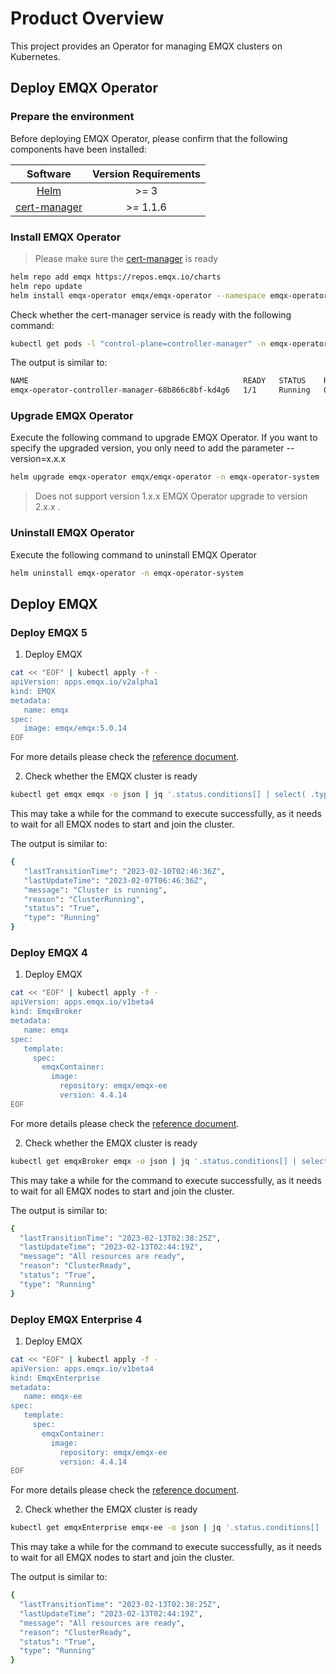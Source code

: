 # Product Overview

This project provides an Operator for managing EMQX clusters on Kubernetes.

## Deploy EMQX Operator

### Prepare the environment

Before deploying EMQX Operator, please confirm that the following components have been installed:

| Software                | Version Requirements |
|:-----------------------:|:--------------------:|
|  [Helm](https://helm.sh)                 |  >= 3           |
|  [cert-manager](https://cert-manager.io) |  >= 1.1.6       |

### Install EMQX Operator

> Please make sure the [cert-manager](https://cert-manager.io) is ready

```bash
helm repo add emqx https://repos.emqx.io/charts
helm repo update
helm install emqx-operator emqx/emqx-operator --namespace emqx-operator-system --create-namespace
```

Check whether the cert-manager service is ready with the following command:

```bash
kubectl get pods -l "control-plane=controller-manager" -n emqx-operator-system
```

The output is similar to:

```bash
NAME                                                READY   STATUS    RESTARTS   AGE
emqx-operator-controller-manager-68b866c8bf-kd4g6   1/1     Running   0          15s
```

### Upgrade EMQX Operator

Execute the following command to upgrade EMQX Operator. If you want to specify the upgraded version, you only need to add the parameter --version=x.x.x

```bash
helm upgrade emqx-operator emqx/emqx-operator -n emqx-operator-system
```

> Does not support version 1.x.x EMQX Operator upgrade to version 2.x.x .

### Uninstall EMQX Operator

Execute the following command to uninstall EMQX Operator

```bash
helm uninstall emqx-operator -n emqx-operator-system
```

## Deploy EMQX

### Deploy EMQX 5

1. Deploy EMQX

```bash
cat << "EOF" | kubectl apply -f -
apiVersion: apps.emqx.io/v2alpha1
kind: EMQX
metadata:
   name: emqx
spec:
   image: emqx/emqx:5.0.14
EOF
```

For more details please check the [reference document](https://github.com/emqx/emqx-operator/blob/main/docs/en_US/reference/v2alpha1-reference.md).

2. Check whether the EMQX cluster is ready

```bash
kubectl get emqx emqx -o json | jq '.status.conditions[] | select( .type == "Running" and .status == "True")'
```

This may take a while for the command to execute successfully, as it needs to wait for all EMQX nodes to start and join the cluster.

The output is similar to:

```bash
{
   "lastTransitionTime": "2023-02-10T02:46:36Z",
   "lastUpdateTime": "2023-02-07T06:46:36Z",
   "message": "Cluster is running",
   "reason": "ClusterRunning",
   "status": "True",
   "type": "Running"
}
```

### Deploy EMQX 4

1. Deploy EMQX

```bash
cat << "EOF" | kubectl apply -f -
apiVersion: apps.emqx.io/v1beta4
kind: EmqxBroker
metadata:
   name: emqx
spec:
   template:
     spec:
       emqxContainer:
         image:
           repository: emqx/emqx-ee
           version: 4.4.14
EOF
```

For more details please check the [reference document](https://github.com/emqx/emqx-operator/blob/main/docs/en_US/reference/v1beta4-reference.md).

2. Check whether the EMQX cluster is ready

```bash
kubectl get emqxBroker emqx -o json | jq '.status.conditions[] | select( .type == "Running" and .status == "True")'
```

This may take a while for the command to execute successfully, as it needs to wait for all EMQX nodes to start and join the cluster.

The output is similar to:

```bash
{
  "lastTransitionTime": "2023-02-13T02:38:25Z",
  "lastUpdateTime": "2023-02-13T02:44:19Z",
  "message": "All resources are ready",
  "reason": "ClusterReady",
  "status": "True",
  "type": "Running"
}
```

### Deploy EMQX Enterprise 4

1. Deploy EMQX

```bash
cat << "EOF" | kubectl apply -f -
apiVersion: apps.emqx.io/v1beta4
kind: EmqxEnterprise
metadata:
   name: emqx-ee
spec:
   template:
     spec:
       emqxContainer:
         image:
           repository: emqx/emqx-ee
           version: 4.4.14
EOF
```

For more details please check the [reference document](https://github.com/emqx/emqx-operator/blob/main/docs/en_US/reference/v1beta4-reference.md).

2. Check whether the EMQX cluster is ready

```bash
kubectl get emqxEnterprise emqx-ee -o json | jq '.status.conditions[] | select( .type == "Running" and .status == "True")'
```

This may take a while for the command to execute successfully, as it needs to wait for all EMQX nodes to start and join the cluster.

The output is similar to:

```bash
{
  "lastTransitionTime": "2023-02-13T02:38:25Z",
  "lastUpdateTime": "2023-02-13T02:44:19Z",
  "message": "All resources are ready",
  "reason": "ClusterReady",
  "status": "True",
  "type": "Running"
}
```
